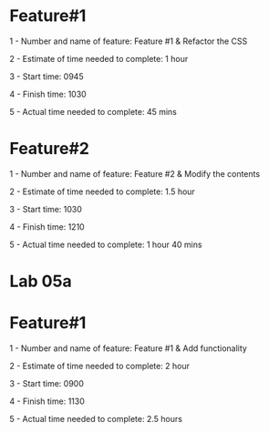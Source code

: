 # Feature#1
1 - Number and name of feature: Feature #1 & Refactor the CSS

2 - Estimate of time needed to complete: 1 hour

3 - Start time: 0945

4 - Finish time: 1030

5 - Actual time needed to complete: 45 mins

# Feature#2
1 - Number and name of feature: Feature #2 & Modify the contents

2 - Estimate of time needed to complete: 1.5 hour

3 - Start time: 1030

4 - Finish time: 1210

5 - Actual time needed to complete: 1 hour 40 mins

# Lab 05a
# Feature#1
1 - Number and name of feature: Feature #1 & Add functionality

2 - Estimate of time needed to complete: 2 hour

3 - Start time: 0900

4 - Finish time: 1130

5 - Actual time needed to complete: 2.5 hours
